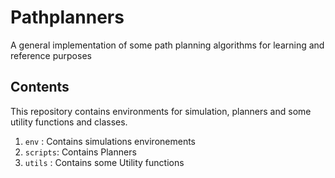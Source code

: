 # Pathplanners
A general implementation of some path planning algorithms for learning and reference purposes
## Contents
This repository contains environments for simulation, planners and some utility functions and classes.
1. `env`    :   Contains simulations environements
2. `scripts`:   Contains Planners
3. `utils`  :   Contains some Utility functions

